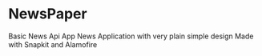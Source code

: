 # NewsPaper
Basic News Api App
News Application with very plain simple design
Made with Snapkit and Alamofire
